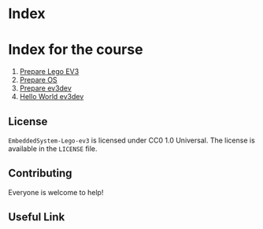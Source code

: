 # Index 

# Index for the course

1. [Prepare Lego EV3](#prepare-lego-ev3)
2. [Prepare OS](#prepare-os)
3. [Prepare ev3dev](#prepare-ev3dev)
4. [Hello World ev3dev](#hello-world-ev3dev)


## License

`EmbeddedSystem-Lego-ev3` is licensed under CC0 1.0 Universal. The
license is available in the `LICENSE` file.

## Contributing

Everyone is welcome to help!

## Useful Link

